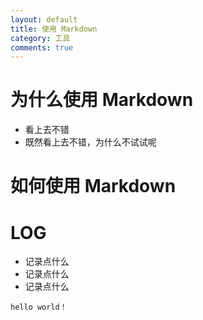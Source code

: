 ```yaml
---
layout: default
title: 使用 Markdown
category: 工具
comments: true
---
```


# 为什么使用 Markdown

* 看上去不错  
* 既然看上去不错，为什么不试试呢  


# 如何使用 Markdown

# LOG

* 记录点什么
* 记录点什么
* 记录点什么

```
hello world！
```

